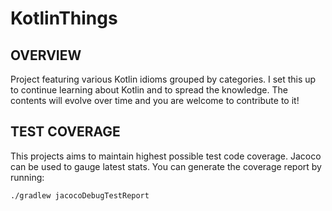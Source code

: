 # KotlinThings

## OVERVIEW
Project featuring various Kotlin idioms grouped by categories. I set this up to continue learning about Kotlin and to spread the knowledge. The contents will evolve over time and you are welcome to contribute to it!

## TEST COVERAGE
This projects aims to maintain highest possible test code coverage. Jacoco can be used to gauge latest stats. You can generate the coverage report by running:

```./gradlew jacocoDebugTestReport```